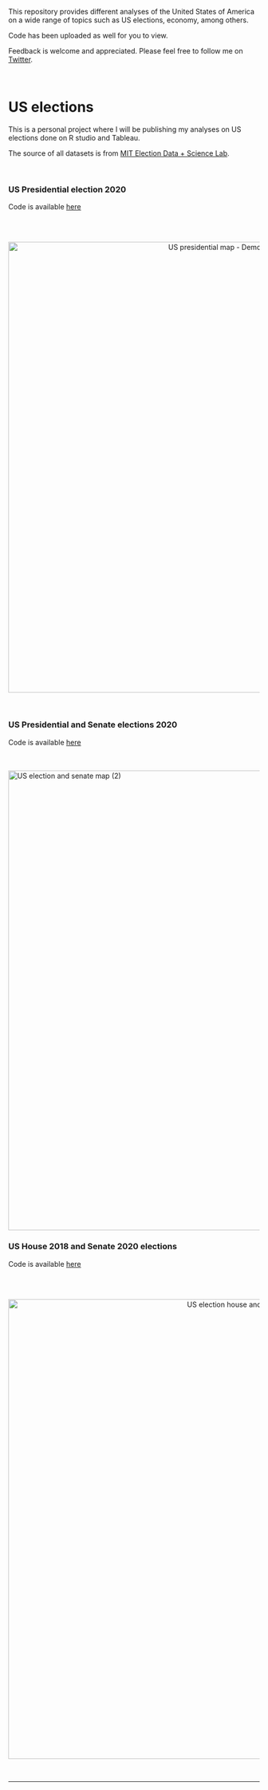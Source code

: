 


This repository provides different analyses of the United States of America on a wide range of topics such as US elections, economy, among others.

Code has been uploaded as well for you to view.

Feedback is welcome and appreciated. Please feel free to follow me on [Twitter](https://twitter.com/Juanma_MN).


<br> 


# US elections

This is a personal project where I will be publishing my analyses on US elections done on R studio and Tableau.

The source of all datasets is from [MIT Election Data + Science Lab](https://electionlab.mit.edu/data).



<br> 

### US Presidential election 2020


Code is available [here](https://github.com/JuanmaMN/United-States/blob/main/United-States-elections/US_presidential_and_senate_elections_2020.R
)

<br> 

<br>
<p style="text-align: center;">  
<img width="903" alt="US presidential map - Democrat - arrange" src="https://user-images.githubusercontent.com/37122520/112717591-bcbba080-8ee5-11eb-951e-2e301b540249.png">
</p>
<br>




### US Presidential and Senate elections 2020



Code is available [here](https://github.com/JuanmaMN/United-States/blob/main/United-States-elections/US_presidential_and_senate_elections_2020.R)

<br> 

<br>

<img width="921" alt="US election and senate map (2)" src="https://user-images.githubusercontent.com/37122520/112717611-d0670700-8ee5-11eb-8a26-273d6a841afe.png">

<br>






### US House 2018 and Senate 2020 elections 




Code is available [here](https://github.com/JuanmaMN/US-elections/blob/main/US%20senate%20election%20-%202020.R)

<br> 

<br>
<p align="center">
<img width="921" alt="US election house and senate (3)" src="https://user-images.githubusercontent.com/37122520/112717674-263baf00-8ee6-11eb-8641-8a57d4e484f0.png">
</p>
<br>

<hr>


